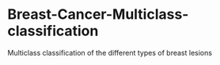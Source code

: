 # Breast-Cancer-Multiclass-classification
Multiclass classification of the different types of breast lesions
